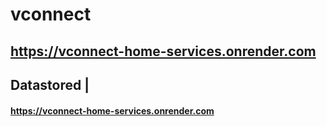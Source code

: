 # vconnect


## https://vconnect-home-services.onrender.com


## Datastored |

#### https://vconnect-home-services.onrender.com